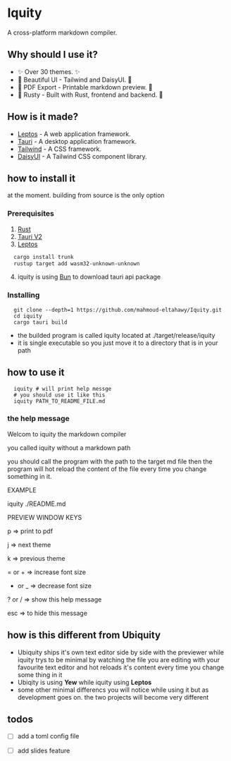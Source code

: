 # Iquity
A cross-platform markdown compiler.

## Why should I use it?
- ✨ Over 30 themes. ✨
- 🦋 Beautiful UI - Tailwind and DaisyUI. 🦋
- 📂 PDF Export - Printable markdown preview. 📂
- 🦀 Rusty - Built with Rust, frontend and backend. 🦀

## How is it made?
- [Leptos](https://www.leptos.dev) - A web application framework.
- [Tauri](https://www.tauri.app) - A desktop application framework.
- [Tailwind](https://www.tailwindcss.com) - A CSS framework.
- [DaisyUI](https://www.daisyui.com) - A Tailwind CSS component library.

## how to install it
at the moment. building from source is the only option
### Prerequisites
1. [Rust](https://www.rust-lang.org/)
2. [Tauri V2](https://v2.tauri.app/start/prerequisites/)
3. [Leptos](https://leptos.dev/)
```bash
  cargo install trunk
  rustup target add wasm32-unknown-unknown
```
4. iquity is using [Bun](https://bun.sh/) to download tauri api package

### Installing
```
  git clone --depth=1 https://github.com/mahmoud-eltahawy/Iquity.git
  cd iquity
  cargo tauri build
```
- the builded program is called iquity located at ./target/release/iquity
- it is single executable so you just move it to a directory that is in your path

## how to use it
```
  iquity # will print help messge
  # you should use it like this
  iquity PATH_TO_README_FILE.md
```
### the help message
Welcom to iquity 
    the markdown compiler

you called iquity without a markdown path

you should call the program with the path to
the target md file then the program will hot reload
the content of the file every time you change 
something in it. 


EXAMPLE

iquity ./README.md


PREVIEW WINDOW KEYS    

p => print to pdf

j => next theme

k => previous theme

= or + => increase font size    

- or _ => decrease font size    

? or / => show this help message    

esc => to hide this message    



## how is this different from Ubiquity
- Ubiquity ships it's own text editor side by side with the previewer while iquity trys to be minimal by watching the file you are editing with your favourite text editor and hot reloads it's content every time you change some thing in it
- Ubiqity is using **Yew** while iquity using **Leptos**
- some other minimal differencs you will notice while using it but as development goes on. the two projects will become very different

## todos
- [ ] add a toml config file
- [ ] add slides feature



